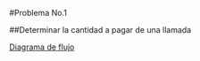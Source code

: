 #Problema No.1

##Determinar la cantidad a pagar de una llamada 

[Diagrama de flujo](Diagrama1.png "Diagrama de flujo")